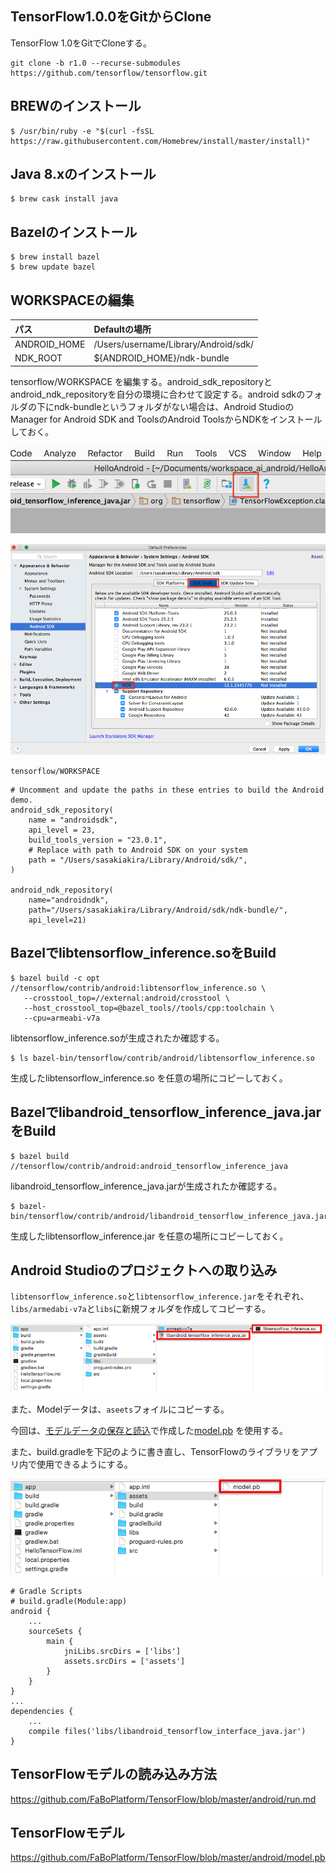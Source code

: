 
## TensorFlow1.0.0をGitからClone

TensorFlow 1.0をGitでCloneする。

```shell
git clone -b r1.0 --recurse-submodules https://github.com/tensorflow/tensorflow.git
```

## BREWのインストール

```shell
$ /usr/bin/ruby -e "$(curl -fsSL https://raw.githubusercontent.com/Homebrew/install/master/install)"
```

## Java 8.xのインストール

```shell
$ brew cask install java
```

## Bazelのインストール

```shell
$ brew install bazel
$ brew update bazel
```

## WORKSPACEの編集

|パス|Defaultの場所|
|:--|:--|
|ANDROID_HOME|/Users/username/Library/Android/sdk/|
|NDK_ROOT|${ANDROID_HOME}/ndk-bundle|


tensorflow/WORKSPACE を編集する。android_sdk_repositoryとandroid_ndk_repositoryを自分の環境に合わせて設定する。android sdkのフォルダの下にndk-bundleというフォルダがない場合は、Android StudioのManager for Android SDK and ToolsのAndroid ToolsからNDKをインストールしておく。

![](/img/android_build01.png)

![](/img/android_build02.png)

`tensorflow/WORKSPACE`
```shell
# Uncomment and update the paths in these entries to build the Android demo.
android_sdk_repository(
    name = "androidsdk",
    api_level = 23,
    build_tools_version = "23.0.1",
    # Replace with path to Android SDK on your system
    path = "/Users/sasakiakira/Library/Android/sdk/",
)

android_ndk_repository(
    name="androidndk",
    path="/Users/sasakiakira/Library/Android/sdk/ndk-bundle/",
    api_level=21)
```

## Bazelでlibtensorflow_inference.soをBuild

```shell
$ bazel build -c opt //tensorflow/contrib/android:libtensorflow_inference.so \
   --crosstool_top=//external:android/crosstool \
   --host_crosstool_top=@bazel_tools//tools/cpp:toolchain \
   --cpu=armeabi-v7a
```

libtensorflow_inference.soが生成されたか確認する。

```shell
$ ls bazel-bin/tensorflow/contrib/android/libtensorflow_inference.so
```

生成したlibtensorflow_inference.so を任意の場所にコピーしておく。


## Bazelでlibandroid_tensorflow_inference_java.jarをBuild

```shell
$ bazel build //tensorflow/contrib/android:android_tensorflow_inference_java
```

libandroid_tensorflow_inference_java.jarが生成されたか確認する。

```shell
$ bazel-bin/tensorflow/contrib/android/libandroid_tensorflow_inference_java.jar
```

生成したlibtensorflow_inference.jar を任意の場所にコピーしておく。

## Android Studioのプロジェクトへの取り込み

`libtensorflow_inference.so`と`libtensorflow_inference.jar`をそれぞれ、`libs/armedabi-v7a`と`libs`に新規フォルダを作成してコピーする。

![](/img/android_studio101.png)

また、Modelデータは、`aseets`フォイルにコピーする。

今回は、[モデルデータの保存と読込](../model_basic/tensorflow_model.md)で作成した[model.pb](https://github.com/FaBoPlatform/TensorFlow/raw/master/model/model.pb) を使用する。

また、build.gradleを下記のように書き直し、TensorFlowのライブラリをアプリ内で使用できるようにする。

![](/img/android_studio102.png)

```shell
# Gradle Scripts
# build.gradle(Module:app)
android {
    ...
    sourceSets {
        main {
            jniLibs.srcDirs = ['libs']
            assets.srcDirs = ['assets']
        }
    }
}
...
dependencies {
    ...
    compile files('libs/libandroid_tensorflow_interface_java.jar')
}
```

## TensorFlowモデルの読み込み方法
https://github.com/FaBoPlatform/TensorFlow/blob/master/android/run.md
## TensorFlowモデル
https://github.com/FaBoPlatform/TensorFlow/blob/master/android/model.pb

